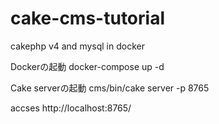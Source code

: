 # cake-cms-tutorial
cakephp v4 and mysql in docker

Dockerの起動
docker-compose up -d

Cake serverの起動
cms/bin/cake server -p 8765

accses
http://localhost:8765/
